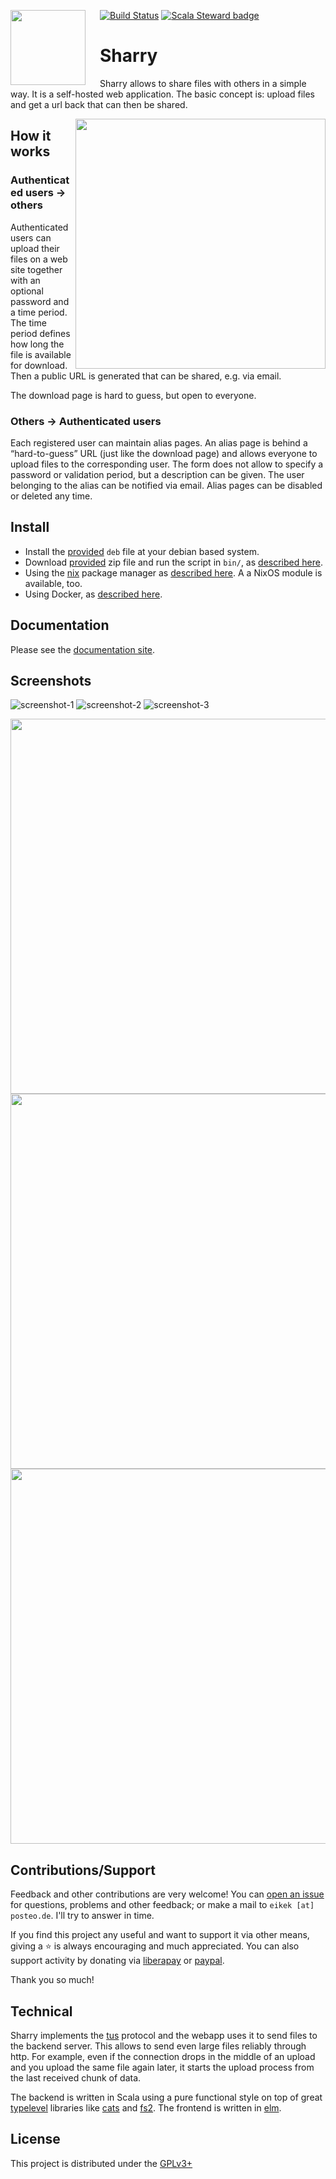 <img align="left"
     src="https://raw.githubusercontent.com/eikek/sharry/master/artwork/icon.png"
     height="120px"
     style="padding-right: 20px">

[![Build Status](https://travis-ci.org/eikek/sharry.svg?branch=master)](https://travis-ci.org/eikek/sharry)
[![Scala Steward badge](https://img.shields.io/badge/Scala_Steward-helping-blue.svg?style=flat&logo=data:image/png;base64,iVBORw0KGgoAAAANSUhEUgAAAA4AAAAQCAMAAAARSr4IAAAAVFBMVEUAAACHjojlOy5NWlrKzcYRKjGFjIbp293YycuLa3pYY2LSqql4f3pCUFTgSjNodYRmcXUsPD/NTTbjRS+2jomhgnzNc223cGvZS0HaSD0XLjbaSjElhIr+AAAAAXRSTlMAQObYZgAAAHlJREFUCNdNyosOwyAIhWHAQS1Vt7a77/3fcxxdmv0xwmckutAR1nkm4ggbyEcg/wWmlGLDAA3oL50xi6fk5ffZ3E2E3QfZDCcCN2YtbEWZt+Drc6u6rlqv7Uk0LdKqqr5rk2UCRXOk0vmQKGfc94nOJyQjouF9H/wCc9gECEYfONoAAAAASUVORK5CYII=)](https://scala-steward.org)

# Sharry

Sharry allows to share files with others in a simple way. It is a
self-hosted web application. The basic concept is: upload files and get
a url back that can then be shared.

<a href="https://xkcd.com/949/">
  <img height="400" align="right" style="float:right" src="https://imgs.xkcd.com/comics/file_transfer.png">
</a>

## How it works

### Authenticated users → others

Authenticated users can upload their files on a web site together with
an optional password and a time period. The time period defines how long
the file is available for download. Then a public URL is generated that
can be shared, e.g. via email.

The download page is hard to guess, but open to everyone.

### Others → Authenticated users

Each registered user can maintain alias pages. An alias page is behind
a “hard-to-guess” URL (just like the download page) and allows
everyone to upload files to the corresponding user. The form does not
allow to specify a password or validation period, but a description
can be given. The user belonging to the alias can be notified via
email. Alias pages can be disabled or deleted any time.

## Install

- Install the [provided](https://github.com/eikek/sharry/releases)
  `deb` file at your debian based system.
- Download [provided](https://github.com/eikek/sharry/releases) zip
  file and run the script in `bin/`, as [described
  here](https://eikek.github.io/sharry/doc/quickstart#quickstart).
- Using the [nix](https://nixos.org/nix) package manager as [described
  here](https://eikek.github.io/sharry/doc/nix). A a NixOS module is
  available, too.
- Using Docker, as [described
  here](https://eikek.github.io/sharry/doc/quickstart#quickstart-with-docker).

## Documentation

Please see the [documentation site](https://eikek.github.io/sharry).


## Screenshots

![screenshot-1](https://raw.githubusercontent.com/eikek/sharry/master/modules/microsite/docs/screenshots/Selection_226.png)
![screenshot-2](https://raw.githubusercontent.com/eikek/sharry/master/modules/microsite/docs/screenshots/Selection_230.png)
![screenshot-3](https://raw.githubusercontent.com/eikek/sharry/master/modules/microsite/docs/screenshots/Selection_235.png)

<img src="https://raw.githubusercontent.com/eikek/sharry/master/modules/microsite/docs/screenshots/mobile_02.png" height="600">
<img src="https://raw.githubusercontent.com/eikek/sharry/master/modules/microsite/docs/screenshots/mobile_03.png" height="600">
<img src="https://raw.githubusercontent.com/eikek/sharry/master/modules/microsite/docs/screenshots/mobile_04.png" height="600">

## Contributions/Support

Feedback and other contributions are very welcome! You can [open an
issue](https://github.com/eikek/sharry/issues/new) for questions,
problems and other feedback; or make a mail to `eikek [at] posteo.de`.
I'll try to answer in time.

If you find this project any useful and want to support it via other
means, giving a :star: is always encouraging and much appreciated. You
can also support activity by donating via
[liberapay](https://liberapay.com/eikek/) or
[paypal](https://paypal.me/eikek0).

Thank you so much!


## Technical

Sharry implements the [tus](https://tus.io) protocol and the webapp
uses it to send files to the backend server. This allows to send even
large files reliably through http. For example, even if the connection
drops in the middle of an upload and you upload the same file again
later, it starts the upload process from the last received chunk of
data.

The backend is written in Scala using a pure functional style on top
of great [typelevel](https://typelevel.org/) libraries like
[cats](https://typelevel.org/cats/) and
[fs2](https://github.com/typelevel/fs2). The frontend is written in
[elm](https://elm-lang.org).


## License

This project is distributed under the
[GPLv3+](https://spdx.org/licenses/GPL-3.0-or-later.html)
